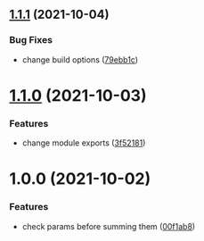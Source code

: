 ## [1.1.1](https://github.com/beniutek/test-release/compare/v1.1.0...v1.1.1) (2021-10-04)


### Bug Fixes

* change build options ([79ebb1c](https://github.com/beniutek/test-release/commit/79ebb1cf3ba5b587b48b28bc0f5d6f29792d6162))

# [1.1.0](https://github.com/beniutek/test-release/compare/v1.0.0...v1.1.0) (2021-10-03)


### Features

* change module exports ([3f52181](https://github.com/beniutek/test-release/commit/3f52181e800902765b7248e45823bda45da1edc1))

# 1.0.0 (2021-10-02)


### Features

* check params before summing them ([00f1ab8](https://github.com/beniutek/test-release/commit/00f1ab87ef4ab7bb7a678aaf544a3751e2dbc5ae))
